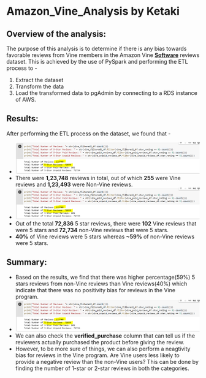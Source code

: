 # Amazon_Vine_Analysis by Ketaki
## Overview of the analysis:
The purpose of this analysis is to determine if there is any bias towards favorable reviews from Vine members in the Amazon Vine [**Software**](https://s3.amazonaws.com/amazon-reviews-pds/tsv/amazon_reviews_us_Software_v1_00.tsv.gz) reviews dataset. This is achieved by the use of PySpark and performing the ETL process to -
1. Extract the dataset
2. Transform the data
3. Load the transformed data to pgAdmin by connecting to a RDS instance of AWS.
## Results: 
After performing the ETL process on the dataset, we found that -
- ![](https://github.com/ketpradh/Amazon_Vine_Analysis/blob/main/Resources/Reviews%20Total%20result%20set.PNG)
- There were **1,23,748** reviews in total, out of which **255** were Vine reviews and **1,23,493** were Non-Vine reviews.
- ![](https://github.com/ketpradh/Amazon_Vine_Analysis/blob/main/Resources/Reviews%20Total%20result%20set.PNG)
- Out of the total **72,836** 5 star reviews, there were **102** Vine reviews that were 5 stars and **72,734** non-Vine reviews that were 5 stars.
- **40%** of Vine reviews were 5 stars whereas **~59%** of non-Vine reviews were 5 stars.

## Summary: 
- Based on the results, we find that there was higher percentage(59%) 5 stars reviews from non-Vine reviews than Vine reviews(40%) which indicate that there was no positivity bias for reviews in the Vine program. 
- ![Results Image](https://github.com/ketpradh/Amazon_Vine_Analysis/blob/main/Resources/Reviews%20Total%20result%20set.PNG)
- We can also check the **verified_purchase** column that can tell us if the reviewers actually purchased the product before giving the review.
- However, to be more sure of things, we can also perform a neagtivity bias for reviews in the Vine program. Are Vine users less likely to provide a negative review than the non-Vine users? This can be done by finding the number of 1-star or 2-star reviews in both the categories. 
